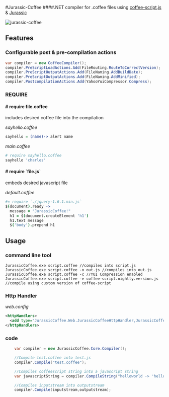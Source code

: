 #Jurassic-Coffee
####.NET compiler for .coffee files using [coffee-script.js](http://jashkenas.github.com/coffee-script/) & [Jurassic](http://jurassic.codeplex.com/)

![jurassic-coffee](http://creamdog.se/jurassic-coffee.png)

## Features

### Configurable post & pre-compilation actions

```c#
var compiler = new CoffeeCompiler();
compiler.PreScriptLoadActions.Add(FileRouting.RouteToCorrectVersion);
compiler.PreScriptOutputActions.Add(FileNaming.AddBuildDate);
compiler.PreScriptOutputActions.Add(FileNaming.AddMinified);
compiler.PostcompilationActions.Add(YahooYuiCompressor.Compress);
```

### REQUIRE

#### # require file.coffee
includes desired coffee file into the compilation

*sayhello.coffee*

```coffeescript
sayhello = (name)-> alert name
```

*main.coffee*

```coffeescript
# require sayhello.coffee
sayhello 'charles'
```

#### # require \`file.js\`

embeds desired javascript file

*default.coffee*

```coffeescript
#= require `./jquery-1.6.1.min.js`
$(document).ready -> 
  message = "JurassicCoffee!"
  h1 = $(document.createElement 'h1')
  h1.text message
  $('body').prepend h1    
```

## Usage

### command line tool
```
JurassicCoffee.exe script.coffee //compiles into script.js
JurassicCoffee.exe script.coffee -o out.js //compiles into out.js
JurassicCoffee.exe script.coffee -c //YUI Compression enabled
JurassicCoffee.exe script.coffee -e coffee-script.nighlty.version.js //compile using custom version of coffee-script
```

### Http Handler    

*web.config*

```xml
<httpHandlers> 
  <add type="JurassicCoffee.Web.JurassicCoffeeHttpHandler,JurassicCoffee.Web" validate="false" path="*.coffee" verb="*" />
</httpHandlers>
```

### code
```c#
    var compiler = new JurassicCoffee.Core.Compiler();

    //Compile test.coffee into test.js
    compiler.Compile("test.coffee");

    //Compiles coffeescript string into a javascript string
    var javascriptString = compiler.CompileString("helloworld -> 'hello world'");

    //Compiles inputstream into outputstream
    compiler.Compile(inputstream,outputstream);
```
